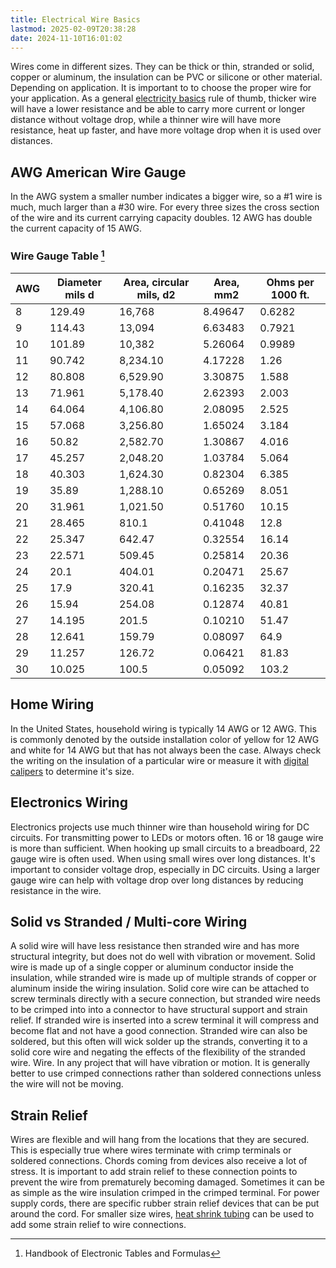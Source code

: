 ```yaml
---
title: Electrical Wire Basics
lastmod: 2025-02-09T20:38:28
date: 2024-11-10T16:01:02
---
```


Wires come in different sizes. They can be thick or thin, stranded or solid, copper or aluminum, the insulation can be PVC or silicone or other material. Depending on application. It is important to to choose the proper wire for your application. As a general [electricity basics](./electricity-basics.md) rule of thumb, thicker wire will have a lower resistance and be able to carry more current or longer distance without voltage drop, while a thinner wire will have more resistance, heat up faster, and have more voltage drop when it is used over distances.

## AWG American Wire Gauge

In the AWG system a smaller number indicates a bigger wire, so a #1 wire is much, much larger than a #30 wire. For every three sizes the cross section of the wire and its current carrying capacity doubles. 12 AWG has double the current capacity of 15 AWG.

### Wire Gauge Table [^1]

<div class="responsive-table-markdown">

| AWG | Diameter mils d | Area, circular mils, d2 | Area, mm2 | Ohms per 1000 ft. |
| --- | --------------- | ----------------------- | --------- | ----------------- |
| 8   | 129.49          | 16,768                  | 8.49647   | 0.6282            |
| 9   | 114.43          | 13,094                  | 6.63483   | 0.7921            |
| 10  | 101.89          | 10,382                  | 5.26064   | 0.9989            |
| 11  | 90.742          | 8,234.10                | 4.17228   | 1.26              |
| 12  | 80.808          | 6,529.90                | 3.30875   | 1.588             |
| 13  | 71.961          | 5,178.40                | 2.62393   | 2.003             |
| 14  | 64.064          | 4,106.80                | 2.08095   | 2.525             |
| 15  | 57.068          | 3,256.80                | 1.65024   | 3.184             |
| 16  | 50.82           | 2,582.70                | 1.30867   | 4.016             |
| 17  | 45.257          | 2,048.20                | 1.03784   | 5.064             |
| 18  | 40.303          | 1,624.30                | 0.82304   | 6.385             |
| 19  | 35.89           | 1,288.10                | 0.65269   | 8.051             |
| 20  | 31.961          | 1,021.50                | 0.51760   | 10.15             |
| 21  | 28.465          | 810.1                   | 0.41048   | 12.8              |
| 22  | 25.347          | 642.47                  | 0.32554   | 16.14             |
| 23  | 22.571          | 509.45                  | 0.25814   | 20.36             |
| 24  | 20.1            | 404.01                  | 0.20471   | 25.67             |
| 25  | 17.9            | 320.41                  | 0.16235   | 32.37             |
| 26  | 15.94           | 254.08                  | 0.12874   | 40.81             |
| 27  | 14.195          | 201.5                   | 0.10210   | 51.47             |
| 28  | 12.641          | 159.79                  | 0.08097   | 64.9              |
| 29  | 11.257          | 126.72                  | 0.06421   | 81.83             |
| 30  | 10.025          | 100.5                   | 0.05092   | 103.2             |

</div>

## Home Wiring

In the United States, household wiring is typically 14 AWG or 12 AWG. This is commonly denoted by the outside installation color of yellow for 12 AWG and white for 14 AWG but that has not always been the case. Always check the writing on the insulation of a particular wire or measure it with [digital calipers](../making/how-to-use-digital-calipers.md) to determine it's size.

## Electronics Wiring

Electronics projects use much thinner wire than household wiring for DC circuits. For transmitting power to LEDs or motors often. 16 or 18 gauge wire is more than sufficient. When hooking up small circuits to a breadboard, 22 gauge wire is often used. When using small wires over long distances. It's important to consider voltage drop, especially in DC circuits. Using a larger gauge wire can help with voltage drop over long distances by reducing resistance in the wire.

## Solid vs Stranded / Multi-core Wiring

A solid wire will have less resistance then stranded wire and has more structural integrity, but does not do well with vibration or movement. Solid wire is made up of a single copper or aluminum conductor inside the insulation, while stranded wire is made up of multiple strands of copper or aluminum inside the wiring insulation. Solid core wire can be attached to screw terminals directly with a secure connection, but stranded wire needs to be crimped into into a connector to have structural support and strain relief. If stranded wire is inserted into a screw terminal it will compress and become flat and not have a good connection. Stranded wire can also be soldered, but this often will wick solder up the strands, converting it to a solid core wire and negating the effects of the flexibility of the stranded wire. Wire. In any project that will have vibration or motion. It is generally better to use crimped connections rather than soldered connections unless the wire will not be moving.

## Strain Relief

Wires are flexible and will hang from the locations that they are secured. This is especially true where wires terminate with crimp terminals or soldered connections. Chords coming from devices also receive a lot of stress. It is important to add strain relief to these connection points to prevent the wire from prematurely becoming damaged. Sometimes it can be as simple as the wire insulation crimped in the crimped terminal. For power supply cords, there are specific rubber strain relief devices that can be put around the cord. For smaller size wires, [heat shrink tubing](./heat-shrink-tubing.md) can be used to add some strain relief to wire connections.

[^1]: Handbook of Electronic Tables and Formulas
